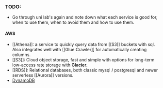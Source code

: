 ### TODO:
- Go through uni lab's again and note down what each service is good for, when to use them, when to avoid them and how to use them.

#### AWS
- [[Athena]]: a service to quickly query data from [[S3]] buckets with sql. Also integrates well with [[Glue Crawler]] for automatically creating columns.
- [[S3]]: Cloud object storage, fast and simple with options for long-term low-access rate storage with **Glacier**.
- [[RDS]]: Relational databases, both classic mysql / postgresql and newer serverless [[Aurora]] versions.
- [DynamoDB](DynamoDB)